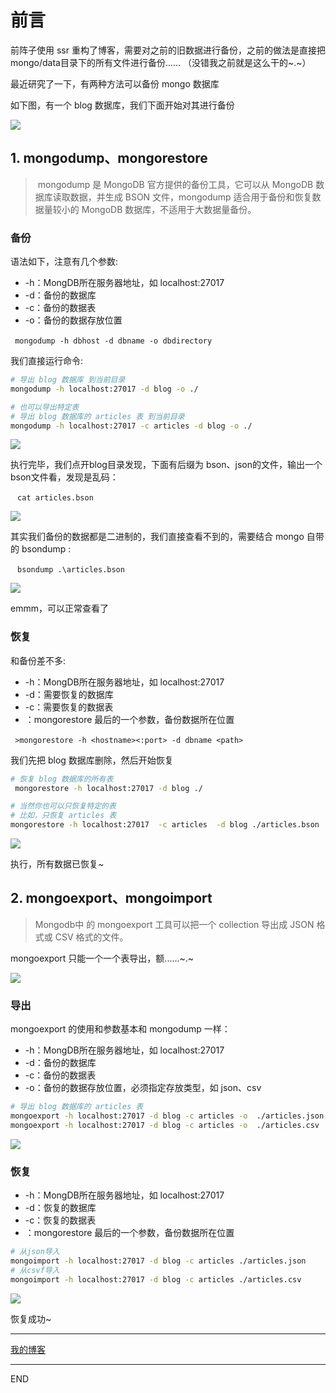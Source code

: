# 前言

前阵子使用 ssr 重构了博客，需要对之前的旧数据进行备份，之前的做法是直接把mongo/data目录下的所有文件进行备份...... （没错我之前就是这么干的~.~）

最近研究了一下，有两种方法可以备份 mongo 数据库

如下图，有一个 blog 数据库，我们下面开始对其进行备份

![](https://upload-images.jianshu.io/upload_images/10390288-d75f791a92b0a223.png?imageMogr2/auto-orient/strip%7CimageView2/2/w/1240)

## 1. mongodump、mongorestore

> ​ mongodump 是 MongoDB 官方提供的备份工具，它可以从 MongoDB 数据库读取数据，并生成 BSON 文件，mongodump 适合用于备份和恢复数据量较小的 MongoDB 数据库，不适用于大数据量备份。

### 备份

语法如下，注意有几个参数:

* -h：MongDB所在服务器地址，如 localhost:27017
* -d：备份的数据库
* -c：备份的数据表
* -o：备份的数据存放位置

` `  ` mongodump -h dbhost -d dbname -o dbdirectory `  ` ` 

我们直接运行命令:

``` bash 
# 导出 blog 数据库 到当前目录
mongodump -h localhost:27017 -d blog -o ./

# 也可以导出特定表
# 导出 blog 数据库的 articles 表 到当前目录
mongodump -h localhost:27017 -c articles -d blog -o ./
``` 
![](https://upload-images.jianshu.io/upload_images/10390288-c3bfe30ad0f31250.png?imageMogr2/auto-orient/strip%7CimageView2/2/w/1240)

执行完毕，我们点开blog目录发现，下面有后缀为 bson、json的文件，输出一个bson文件看，发现是乱码：

` `  ` cat articles.bson `  ` ` 

![](https://upload-images.jianshu.io/upload_images/10390288-16dc64db99a795a7.png?imageMogr2/auto-orient/strip%7CimageView2/2/w/1240)

其实我们备份的数据都是二进制的，我们直接查看不到的，需要结合 mongo 自带的 bsondump :

` `  ` bsondump .\articles.bson `  ` ` 

![](https://upload-images.jianshu.io/upload_images/10390288-3386de09c5d8ad06.png?imageMogr2/auto-orient/strip%7CimageView2/2/w/1240)

emmm，可以正常查看了

### 恢复

和备份差不多:

* -h：MongDB所在服务器地址，如 localhost:27017
* -d：需要恢复的数据库
* -c：需要恢复的数据表
* <path>：mongorestore 最后的一个参数，备份数据所在位置

` `  ` >mongorestore -h <hostname><:port> -d dbname <path> `  ` ` 

我们先把 blog 数据库删除，然后开始恢复

``` bash
# 恢复 blog 数据库的所有表
 mongorestore -h localhost:27017 -d blog ./

# 当然你也可以只恢复特定的表
# 比如，只恢复 articles 表
mongorestore -h localhost:27017  -c articles  -d blog ./articles.bson
```
![](https://upload-images.jianshu.io/upload_images/10390288-6f007b56004a19da.png?imageMogr2/auto-orient/strip%7CimageView2/2/w/1240)

执行，所有数据已恢复~

## 2. mongoexport、mongoimport

> Mongodb中 的 mongoexport 工具可以把一个 collection 导出成 JSON 格式或 CSV 格式的文件。

mongoexport 只能一个一个表导出，额......~.~

![](https://upload-images.jianshu.io/upload_images/10390288-1d46653a656fa346.png?imageMogr2/auto-orient/strip%7CimageView2/2/w/1240)

### 导出

mongoexport 的使用和参数基本和 mongodump 一样：

* -h：MongDB所在服务器地址，如 localhost:27017
* -d：备份的数据库
* -c：备份的数据表
* -o：备份的数据存放位置，必须指定存放类型，如 json、csv

``` bash 
# 导出 blog 数据库的 articles 表
mongoexport -h localhost:27017 -d blog -c articles -o  ./articles.json
mongoexport -h localhost:27017 -d blog -c articles -o  ./articles.csv
```
![](https://upload-images.jianshu.io/upload_images/10390288-57c926d80683937b.png?imageMogr2/auto-orient/strip%7CimageView2/2/w/1240)

### 恢复

* -h：MongDB所在服务器地址，如 localhost:27017
* -d：恢复的数据库
* -c：恢复的数据表
* <path>：mongorestore 最后的一个参数，备份数据所在位置

``` bash 
# 从json导入
mongoimport -h localhost:27017 -d blog -c articles ./articles.json
# 从csvf导入
mongoimport -h localhost:27017 -d blog -c articles ./articles.csv
```
![](https://upload-images.jianshu.io/upload_images/10390288-b2300415374e58ba.png?imageMogr2/auto-orient/strip%7CimageView2/2/w/1240)

恢复成功~

---

[我的博客](https://github.com/zhongzihao1996/my-blog/tree/master)

---

END
